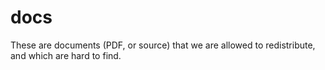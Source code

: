 # docs
These are documents (PDF, or source) that we are allowed to redistribute, and which are hard to find.
